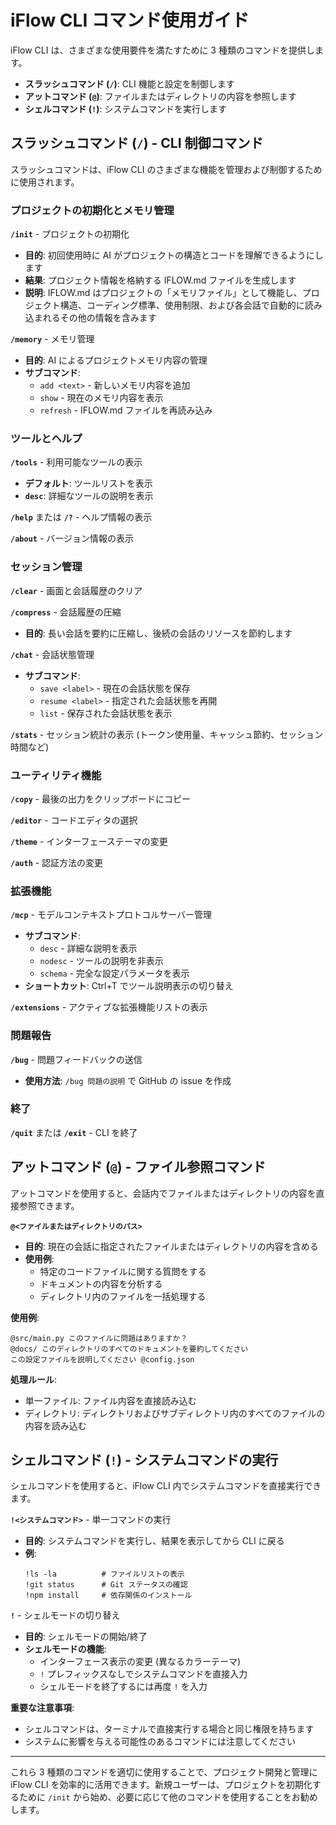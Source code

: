 # iFlow CLI コマンド使用ガイド

iFlow CLI は、さまざまな使用要件を満たすために 3 種類のコマンドを提供します。
- **スラッシュコマンド (`/`)**: CLI 機能と設定を制御します
- **アットコマンド (`@`)**: ファイルまたはディレクトリの内容を参照します
- **シェルコマンド (`!`)**: システムコマンドを実行します

## スラッシュコマンド (`/`) - CLI 制御コマンド

スラッシュコマンドは、iFlow CLI のさまざまな機能を管理および制御するために使用されます。

### プロジェクトの初期化とメモリ管理

**`/init`** - プロジェクトの初期化
- **目的**: 初回使用時に AI がプロジェクトの構造とコードを理解できるようにします
- **結果**: プロジェクト情報を格納する IFLOW.md ファイルを生成します
- **説明**: IFLOW.md はプロジェクトの「メモリファイル」として機能し、プロジェクト構造、コーディング標準、使用制限、および各会話で自動的に読み込まれるその他の情報を含みます

**`/memory`** - メモリ管理
- **目的**: AI によるプロジェクトメモリ内容の管理
- **サブコマンド**:
  - `add <text>` - 新しいメモリ内容を追加
  - `show` - 現在のメモリ内容を表示
  - `refresh` - IFLOW.md ファイルを再読み込み

### ツールとヘルプ

**`/tools`** - 利用可能なツールの表示
- **デフォルト**: ツールリストを表示
- **`desc`**: 詳細なツールの説明を表示

**`/help`** または **`/?`** - ヘルプ情報の表示

**`/about`** - バージョン情報の表示

### セッション管理

**`/clear`** - 画面と会話履歴のクリア

**`/compress`** - 会話履歴の圧縮
- **目的**: 長い会話を要約に圧縮し、後続の会話のリソースを節約します

**`/chat`** - 会話状態管理
- **サブコマンド**:
  - `save <label>` - 現在の会話状態を保存
  - `resume <label>` - 指定された会話状態を再開
  - `list` - 保存された会話状態を表示

**`/stats`** - セッション統計の表示 (トークン使用量、キャッシュ節約、セッション時間など)

### ユーティリティ機能

**`/copy`** - 最後の出力をクリップボードにコピー

**`/editor`** - コードエディタの選択

**`/theme`** - インターフェーステーマの変更

**`/auth`** - 認証方法の変更

### 拡張機能

**`/mcp`** - モデルコンテキストプロトコルサーバー管理
- **サブコマンド**:
  - `desc` - 詳細な説明を表示
  - `nodesc` - ツールの説明を非表示
  - `schema` - 完全な設定パラメータを表示
- **ショートカット**: Ctrl+T でツール説明表示の切り替え

**`/extensions`** - アクティブな拡張機能リストの表示

### 問題報告

**`/bug`** - 問題フィードバックの送信
- **使用方法**: `/bug 問題の説明` で GitHub の issue を作成

### 終了

**`/quit`** または **`/exit`** - CLI を終了

## アットコマンド (`@`) - ファイル参照コマンド

アットコマンドを使用すると、会話内でファイルまたはディレクトリの内容を直接参照できます。

**`@<ファイルまたはディレクトリのパス>`**
- **目的**: 現在の会話に指定されたファイルまたはディレクトリの内容を含める
- **使用例**:
  - 特定のコードファイルに関する質問をする
  - ドキュメントの内容を分析する
  - ディレクトリ内のファイルを一括処理する

**使用例**:
```
@src/main.py このファイルに問題はありますか？
@docs/ このディレクトリのすべてのドキュメントを要約してください
この設定ファイルを説明してください @config.json
```

**処理ルール**:
- 単一ファイル: ファイル内容を直接読み込む
- ディレクトリ: ディレクトリおよびサブディレクトリ内のすべてのファイルの内容を読み込む

## シェルコマンド (`!`) - システムコマンドの実行

シェルコマンドを使用すると、iFlow CLI 内でシステムコマンドを直接実行できます。

**`!<システムコマンド>`** - 単一コマンドの実行
- **目的**: システムコマンドを実行し、結果を表示してから CLI に戻る
- **例**:
  ```
  !ls -la          # ファイルリストの表示
  !git status      # Git ステータスの確認
  !npm install     # 依存関係のインストール
  ```

**`!`** - シェルモードの切り替え
- **目的**: シェルモードの開始/終了
- **シェルモードの機能**:
  - インターフェース表示の変更 (異なるカラーテーマ)
  - `!` プレフィックスなしでシステムコマンドを直接入力
  - シェルモードを終了するには再度 `!` を入力

**重要な注意事項**:
- シェルコマンドは、ターミナルで直接実行する場合と同じ権限を持ちます
- システムに影響を与える可能性のあるコマンドには注意してください

---

これら 3 種類のコマンドを適切に使用することで、プロジェクト開発と管理に iFlow CLI を効率的に活用できます。新規ユーザーは、プロジェクトを初期化するために `/init` から始め、必要に応じて他のコマンドを使用することをお勧めします。